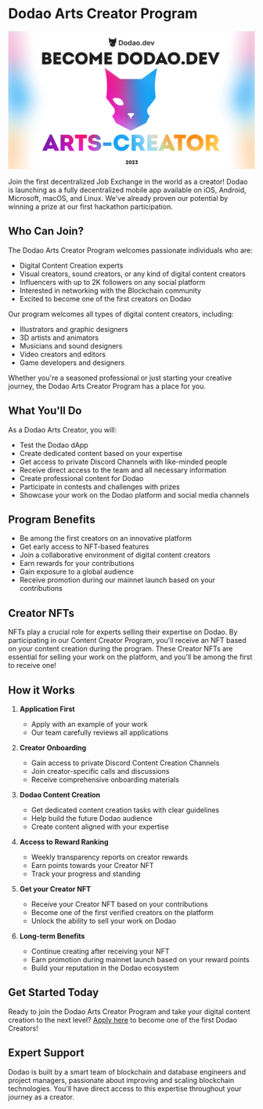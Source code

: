 # Dodao Arts Creator Program

![Try as Arts Creator](../img/become-arts-creator.png)

Join the first decentralized Job Exchange in the world as a creator! Dodao is launching as a fully decentralized mobile app available on iOS, Android, Microsoft, macOS, and Linux. We've already proven our potential by winning a prize at our first hackathon participation.

## Who Can Join?

The Dodao Arts Creator Program welcomes passionate individuals who are:
- Digital Content Creation experts
- Visual creators, sound creators, or any kind of digital content creators
- Influencers with up to 2K followers on any social platform
- Interested in networking with the Blockchain community
- Excited to become one of the first creators on Dodao

Our program welcomes all types of digital content creators, including:
- Illustrators and graphic designers
- 3D artists and animators
- Musicians and sound designers
- Video creators and editors
- Game developers and designers

Whether you're a seasoned professional or just starting your creative journey, the Dodao Arts Creator Program has a place for you.

## What You'll Do

As a Dodao Arts Creator, you will:
- Test the Dodao dApp
- Create dedicated content based on your expertise
- Get access to private Discord Channels with like-minded people
- Receive direct access to the team and all necessary information
- Create professional content for Dodao
- Participate in contests and challenges with prizes
- Showcase your work on the Dodao platform and social media channels

## Program Benefits

- Be among the first creators on an innovative platform
- Get early access to NFT-based features
- Join a collaborative environment of digital content creators
- Earn rewards for your contributions
- Gain exposure to a global audience
- Receive promotion during our mainnet launch based on your contributions

## Creator NFTs

NFTs play a crucial role for experts selling their expertise on Dodao. By participating in our Content Creator Program, you'll receive an NFT based on your content creation during the program. These Creator NFTs are essential for selling your work on the platform, and you'll be among the first to receive one!

## How it Works

1. **Application First**
   - Apply with an example of your work
   - Our team carefully reviews all applications

2. **Creator Onboarding**
   - Gain access to private Discord Content Creation Channels
   - Join creator-specific calls and discussions
   - Receive comprehensive onboarding materials

3. **Dodao Content Creation**
   - Get dedicated content creation tasks with clear guidelines
   - Help build the future Dodao audience
   - Create content aligned with your expertise

4. **Access to Reward Ranking**
   - Weekly transparency reports on creator rewards
   - Earn points towards your Creator NFT
   - Track your progress and standing

5. **Get your Creator NFT**
   - Receive your Creator NFT based on your contributions
   - Become one of the first verified creators on the platform
   - Unlock the ability to sell your work on Dodao

6. **Long-term Benefits**
   - Continue creating after receiving your NFT
   - Earn promotion during mainnet launch based on your reward points
   - Build your reputation in the Dodao ecosystem

## Get Started Today

Ready to join the Dodao Arts Creator Program and take your digital content creation to the next level? [Apply here](https://forms.gle/X1BoC8rVJaDinncQ6) to become one of the first Dodao Creators!

## Expert Support

Dodao is built by a smart team of blockchain and database engineers and project managers, passionate about improving and scaling blockchain technologies. You'll have direct access to this expertise throughout your journey as a creator.
